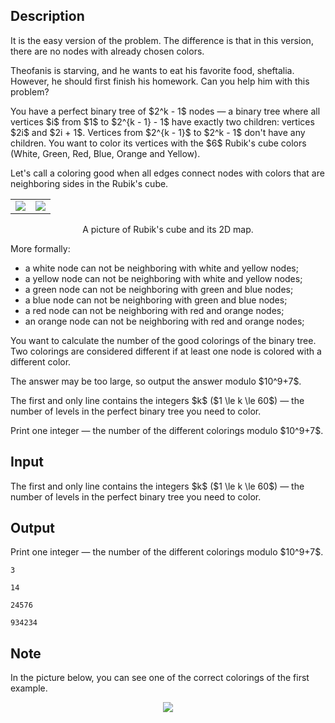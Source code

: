 ## Description

<div><p><span class="tex-font-style-bf">It is the easy version of the problem. The difference is that in this version, there are no nodes with already chosen colors.</span></p><p>Theofanis is starving, and he wants to eat his favorite food, sheftalia. However, he should first finish his homework. Can you help him with this problem?</p><p>You have a <span class="tex-font-style-it">perfect</span> binary tree of $2^k - 1$ nodes&nbsp;— a binary tree where all vertices $i$ from $1$ to $2^{k - 1} - 1$ have exactly two children: vertices $2i$ and $2i + 1$. Vertices from $2^{k - 1}$ to $2^k - 1$ don't have any children. You want to color its vertices with the $6$ Rubik's cube colors (White, Green, Red, Blue, Orange and Yellow).</p><p>Let's call a coloring <span class="tex-font-style-it">good</span> when all edges connect nodes with colors that are <span class="tex-font-style-it">neighboring</span> sides in the Rubik's cube.</p><center> <table class="tex-tabular"><tbody><tr><td class="tex-tabular-text-align-center"><img class="tex-graphics" src="file://QitjjXGy.png" style="max-width: 100.0%;max-height: 100.0%;"></td><td class="tex-tabular-text-align-center"><img class="tex-graphics" src="file://JUozi2MA.png" style="max-width: 100.0%;max-height: 100.0%;"></td></tr></tbody></table> <span class="tex-font-size-small">A picture of Rubik's cube and its 2D map.</span> </center><p>More formally: </p><ul> <li> a white node can <span class="tex-font-style-bf">not</span> be neighboring with white and yellow nodes; </li><li> a yellow node can <span class="tex-font-style-bf">not</span> be neighboring with white and yellow nodes; </li><li> a green node can <span class="tex-font-style-bf">not</span> be neighboring with green and blue nodes; </li><li> a blue node can <span class="tex-font-style-bf">not</span> be neighboring with green and blue nodes; </li><li> a red node can <span class="tex-font-style-bf">not</span> be neighboring with red and orange nodes; </li><li> an orange node can <span class="tex-font-style-bf">not</span> be neighboring with red and orange nodes; </li></ul><p>You want to calculate the number of the good colorings of the binary tree. Two colorings are considered different if at least one node is colored with a different color.</p><p>The answer may be too large, so output the answer modulo $10^9+7$.</p></div><div class="input-specification"><p>The first and only line contains the integers $k$ ($1 \le k \le 60$)&nbsp;— the number of levels in the perfect binary tree you need to color.</p></div><div class="output-specification"><p>Print one integer&nbsp;— the number of the different colorings modulo $10^9+7$.</p></div>

## Input

<p>The first and only line contains the integers $k$ ($1 \le k \le 60$)&nbsp;— the number of levels in the perfect binary tree you need to color.</p>

## Output

<p>Print one integer&nbsp;— the number of the different colorings modulo $10^9+7$.</p>





```input1
3
```




```input2
14
```




```output1
24576
```




```output2
934234
```



## Note

<p>In the picture below, you can see one of the correct colorings of the first example.</p><center> <img class="tex-graphics" src="file://hkffZQ2O.png" style="max-width: 100.0%;max-height: 100.0%;"> </center>
